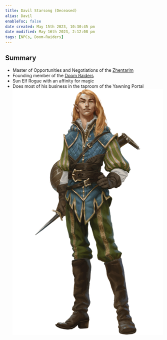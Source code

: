 ```yaml
---
title: Davil Starsong (Deceased)
alias: Davil
enableToc: false
date created: May 15th 2023, 10:30:45 pm
date modified: May 16th 2023, 2:12:08 pm
tags: [NPCs, Doom-Raiders]
---
```

## Summary
- Master of Opportunities and Negotiations of the [Zhentarim](content/Factions/Zhentarim.md)
- Founding member of the [Doom Raiders](content/Factions/Doom%20Raiders.md)
- Sun Elf Rogue with an affinity for magic
- Does most of his business in the taproom of the Yawning Portal
![Davil](content/attachments/Davil.png)
